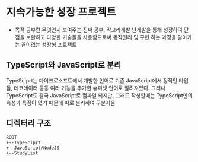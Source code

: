# 지속가능한 성장 프로젝트
- 목적
공부란 무엇인지 보여주는 진짜 공부, 막고라개발 난개발을 통해 성장하여 단점을 보완하고 다양한 기술들을 사용함으로써 동작원리 및 구현 하는 과정을 알아가는 끝이없는 성장형 프로젝트

## TypeScript와 JavaScript로 분리
TypeSciprt는 마이크로소프트에서 개발한 언어로 기존 JavaScript에서 정적인 타입들, 데코레이터 등등 여러 기능을 추가한 슈퍼셋 언어로 알려져있다. 그러나 TypeScript도 결국 JavaScript로 
컴파일 되지만, 그래도 작성할때는 TypeScript만의 속성과 특징이 있기 때문에 따로 분리하여 구분지음

## 디렉터리 구조
```
ROOT
+--TypeSciprt
+--JavaScript/NodeJS
+--StudyList
```
